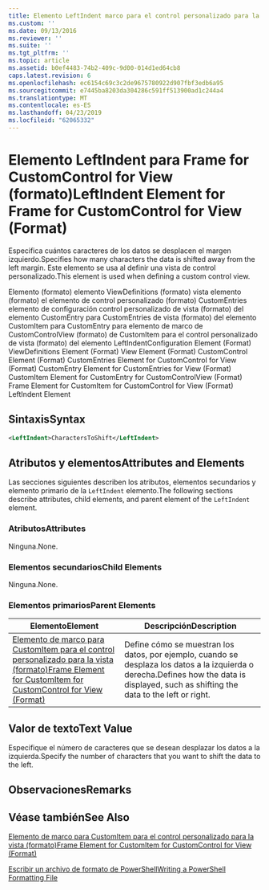 ```yaml
---
title: Elemento LeftIndent marco para el control personalizado para la vista (formato) | Microsoft Docs
ms.custom: ''
ms.date: 09/13/2016
ms.reviewer: ''
ms.suite: ''
ms.tgt_pltfrm: ''
ms.topic: article
ms.assetid: b0ef4483-74b2-409c-9d00-014d1ed64cb8
caps.latest.revision: 6
ms.openlocfilehash: ec6154c69c3c2de9675780922d907fbf3edb6a95
ms.sourcegitcommit: e7445ba8203da304286c591ff513900ad1c244a4
ms.translationtype: MT
ms.contentlocale: es-ES
ms.lasthandoff: 04/23/2019
ms.locfileid: "62065332"
---
```

# <a name="leftindent-element-for-frame-for-customcontrol-for-view-format"></a><span data-ttu-id="a9614-102">Elemento LeftIndent para Frame for CustomControl for View (formato)</span><span class="sxs-lookup"><span data-stu-id="a9614-102">LeftIndent Element for Frame for CustomControl for View (Format)</span></span>

<span data-ttu-id="a9614-103">Especifica cuántos caracteres de los datos se desplacen el margen izquierdo.</span><span class="sxs-lookup"><span data-stu-id="a9614-103">Specifies how many characters the data is shifted away from the left margin.</span></span> <span data-ttu-id="a9614-104">Este elemento se usa al definir una vista de control personalizado.</span><span class="sxs-lookup"><span data-stu-id="a9614-104">This element is used when defining a custom control view.</span></span>

<span data-ttu-id="a9614-105">Elemento (formato) elemento ViewDefinitions (formato) vista elemento (formato) el elemento de control personalizado (formato) CustomEntries elemento de configuración control personalizado de vista (formato) del elemento CustomEntry para CustomEntries de vista (formato) del elemento CustomItem para CustomEntry para elemento de marco de CustomControlView (formato) de CustomItem para el control personalizado de vista (formato) del elemento LeftIndent</span><span class="sxs-lookup"><span data-stu-id="a9614-105">Configuration Element (Format) ViewDefinitions Element (Format) View Element (Format) CustomControl Element (Format) CustomEntries Element for CustomControl for View (Format) CustomEntry Element for CustomEntries for View (Format) CustomItem Element for CustomEntry for CustomControlView (Format) Frame Element for CustomItem for CustomControl for View (Format) LeftIndent Element</span></span>

## <a name="syntax"></a><span data-ttu-id="a9614-106">Sintaxis</span><span class="sxs-lookup"><span data-stu-id="a9614-106">Syntax</span></span>

```xml
<LeftIndent>CharactersToShift</LeftIndent>
```

## <a name="attributes-and-elements"></a><span data-ttu-id="a9614-107">Atributos y elementos</span><span class="sxs-lookup"><span data-stu-id="a9614-107">Attributes and Elements</span></span>

<span data-ttu-id="a9614-108">Las secciones siguientes describen los atributos, elementos secundarios y elemento primario de la `LeftIndent` elemento.</span><span class="sxs-lookup"><span data-stu-id="a9614-108">The following sections describe attributes, child elements, and parent element of the `LeftIndent` element.</span></span>

### <a name="attributes"></a><span data-ttu-id="a9614-109">Atributos</span><span class="sxs-lookup"><span data-stu-id="a9614-109">Attributes</span></span>

<span data-ttu-id="a9614-110">Ninguna.</span><span class="sxs-lookup"><span data-stu-id="a9614-110">None.</span></span>

### <a name="child-elements"></a><span data-ttu-id="a9614-111">Elementos secundarios</span><span class="sxs-lookup"><span data-stu-id="a9614-111">Child Elements</span></span>

<span data-ttu-id="a9614-112">Ninguna.</span><span class="sxs-lookup"><span data-stu-id="a9614-112">None.</span></span>

### <a name="parent-elements"></a><span data-ttu-id="a9614-113">Elementos primarios</span><span class="sxs-lookup"><span data-stu-id="a9614-113">Parent Elements</span></span>

|<span data-ttu-id="a9614-114">Elemento</span><span class="sxs-lookup"><span data-stu-id="a9614-114">Element</span></span>|<span data-ttu-id="a9614-115">Descripción</span><span class="sxs-lookup"><span data-stu-id="a9614-115">Description</span></span>|
|-------------|-----------------|
|[<span data-ttu-id="a9614-116">Elemento de marco para CustomItem para el control personalizado para la vista (formato)</span><span class="sxs-lookup"><span data-stu-id="a9614-116">Frame Element for CustomItem for CustomControl for View (Format)</span></span>](./frame-element-for-customitem-for-customcontrol-for-view-format.md)|<span data-ttu-id="a9614-117">Define cómo se muestran los datos, por ejemplo, cuando se desplaza los datos a la izquierda o derecha.</span><span class="sxs-lookup"><span data-stu-id="a9614-117">Defines how the data is displayed, such as shifting the data to the left or right.</span></span>|

## <a name="text-value"></a><span data-ttu-id="a9614-118">Valor de texto</span><span class="sxs-lookup"><span data-stu-id="a9614-118">Text Value</span></span>

<span data-ttu-id="a9614-119">Especifique el número de caracteres que se desean desplazar los datos a la izquierda.</span><span class="sxs-lookup"><span data-stu-id="a9614-119">Specify the number of characters that you want to shift the data to the left.</span></span>

## <a name="remarks"></a><span data-ttu-id="a9614-120">Observaciones</span><span class="sxs-lookup"><span data-stu-id="a9614-120">Remarks</span></span>

## <a name="see-also"></a><span data-ttu-id="a9614-121">Véase también</span><span class="sxs-lookup"><span data-stu-id="a9614-121">See Also</span></span>

[<span data-ttu-id="a9614-122">Elemento de marco para CustomItem para el control personalizado para la vista (formato)</span><span class="sxs-lookup"><span data-stu-id="a9614-122">Frame Element for CustomItem for CustomControl for View (Format)</span></span>](./frame-element-for-customitem-for-customcontrol-for-view-format.md)

[<span data-ttu-id="a9614-123">Escribir un archivo de formato de PowerShell</span><span class="sxs-lookup"><span data-stu-id="a9614-123">Writing a PowerShell Formatting File</span></span>](./writing-a-powershell-formatting-file.md)
